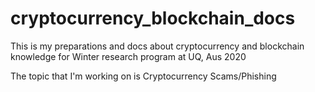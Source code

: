 # cryptocurrency_blockchain_docs

This is my preparations and docs about cryptocurrency and blockchain knowledge for Winter research program at UQ, Aus 2020

The topic that I'm working on is Cryptocurrency Scams/Phishing
